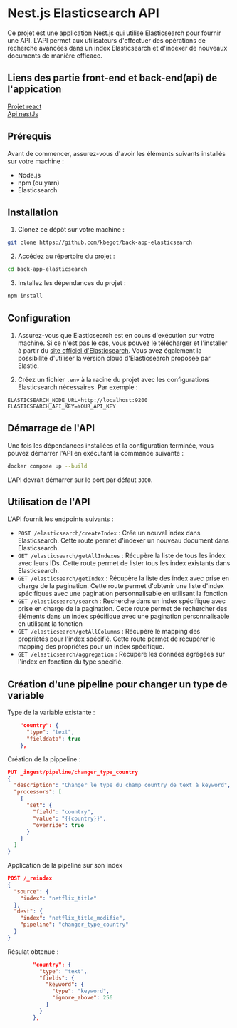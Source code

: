 # Nest.js Elasticsearch API

Ce projet est une application Nest.js qui utilise Elasticsearch pour fournir une API. L'API permet aux utilisateurs d'effectuer des opérations de recherche avancées dans un index Elasticsearch et d'indexer de nouveaux documents de manière efficace.

## Liens des partie front-end et back-end(api) de l'appication
[Projet react](https://github.com/Flunshield/frontElasticSearch)  
[Api nestJs](https://github.com/kbegot/back-app-elasticsearch)

## Prérequis

Avant de commencer, assurez-vous d'avoir les éléments suivants installés sur votre machine :

- Node.js
- npm (ou yarn)
- Elasticsearch

## Installation

1. Clonez ce dépôt sur votre machine :

```bash
git clone https://github.com/kbegot/back-app-elasticsearch
```

2. Accédez au répertoire du projet :

```bash
cd back-app-elasticsearch
```

3. Installez les dépendances du projet :

```bash
npm install
```

## Configuration

1. Assurez-vous que Elasticsearch est en cours d'exécution sur votre machine. Si ce n'est pas le cas, vous pouvez le télécharger et l'installer à partir du [site officiel d'Elasticsearch](https://www.elastic.co/downloads/elasticsearch). Vous avez également la possibilité d'utiliser la version cloud d'Elasticsearch proposée par Elastic.

2. Créez un fichier `.env` à la racine du projet avec les configurations Elasticsearch nécessaires. Par exemple :

```
ELASTICSEARCH_NODE_URL=http://localhost:9200
ELASTICSEARCH_API_KEY=YOUR_API_KEY
```

## Démarrage de l'API

Une fois les dépendances installées et la configuration terminée, vous pouvez démarrer l'API en exécutant la commande suivante :

```bash
docker compose up --build
```

L'API devrait démarrer sur le port par défaut `3000`.

## Utilisation de l'API

L'API fournit les endpoints suivants :

- `POST /elasticsearch/createIndex` : Crée un nouvel index dans Elasticsearch. Cette route permet d'indexer un nouveau document dans Elasticsearch.
- `GET /elasticsearch/getAllIndexes` : Récupère la liste de tous les index avec leurs IDs. Cette route permet de lister tous les index existants dans Elasticsearch.
- `GET /elasticsearch/getIndex` : Récupère la liste des index avec prise en charge de la pagination. Cette route permet d'obtenir une liste d'index spécifiques avec une pagination personnalisable en utilisant la fonction
- `GET /elasticsearch/search` : Recherche dans un index spécifique avec prise en charge de la pagination. Cette route permet de rechercher des éléments dans un index spécifique avec une pagination personnalisable en utilisant la fonction 
- `GET /elasticsearch/getAllColumns` : Récupère le mapping des propriétés pour l'index spécifié. Cette route permet de récupérer le mapping des propriétés pour un index spécifique.
- `GET /elasticsearch/aggregation` : Récupère les données agrégées sur l'index en fonction du type spécifié.

## Création d'une pipeline pour changer un type de variable

Type de la variable existante :
``` json
    "country": {
      "type": "text",
      "fielddata": true
    },
```

Création de la pippeline :
````json
PUT _ingest/pipeline/changer_type_country
{
  "description": "Changer le type du champ country de text à keyword",
  "processors": [
    {
      "set": {
        "field": "country",
        "value": "{{country}}",
        "override": true
      }
    }
  ]
}
````

Application de la pipeline sur son index

````json
POST /_reindex
{
  "source": {
    "index": "netflix_title"
  },
  "dest": {
    "index": "netflix_title_modifie",
    "pipeline": "changer_type_country"
  }
}
````

Résulat obtenue :
````json
        "country": {
          "type": "text",
          "fields": {
            "keyword": {
              "type": "keyword",
              "ignore_above": 256
            }
          }
        },
````
